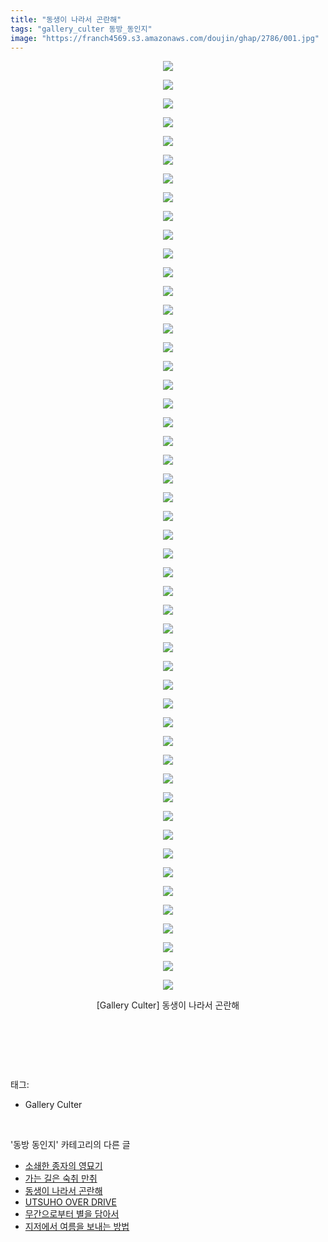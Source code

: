 ```yaml
---
title: "동생이 나라서 곤란해"
tags: "gallery_culter 동방_동인지"
image: "https://franch4569.s3.amazonaws.com/doujin/ghap/2786/001.jpg"
---
```

<div class="article">
<p style="text-align: center; clear: none; float: none;"><img src="{{ site.imgserver2 }}/ghap/2786/001.jpg"/></p>
<p style="text-align: center; clear: none; float: none;"><img src="{{ site.imgserver2 }}/ghap/2786/002.jpg"/></p>
<p style="text-align: center; clear: none; float: none;"><img src="{{ site.imgserver2 }}/ghap/2786/003.jpg"/></p>
<p style="text-align: center; clear: none; float: none;"><img src="{{ site.imgserver2 }}/ghap/2786/004.jpg"/></p>
<p style="text-align: center; clear: none; float: none;"><img src="{{ site.imgserver2 }}/ghap/2786/005.jpg"/></p>
<p style="text-align: center; clear: none; float: none;"><img src="{{ site.imgserver2 }}/ghap/2786/006.jpg"/></p>
<p style="text-align: center; clear: none; float: none;"><img src="{{ site.imgserver2 }}/ghap/2786/007.jpg"/></p>
<p style="text-align: center; clear: none; float: none;"><img src="{{ site.imgserver2 }}/ghap/2786/008.jpg"/></p>
<p style="text-align: center; clear: none; float: none;"><img src="{{ site.imgserver2 }}/ghap/2786/009.jpg"/></p>
<p style="text-align: center; clear: none; float: none;"><img src="{{ site.imgserver2 }}/ghap/2786/010.jpg"/></p>
<p style="text-align: center; clear: none; float: none;"><img src="{{ site.imgserver2 }}/ghap/2786/011.jpg"/></p>
<p style="text-align: center; clear: none; float: none;"><img src="{{ site.imgserver2 }}/ghap/2786/012.jpg"/></p>
<p style="text-align: center; clear: none; float: none;"><img src="{{ site.imgserver2 }}/ghap/2786/013.jpg"/></p>
<p style="text-align: center; clear: none; float: none;"><img src="{{ site.imgserver2 }}/ghap/2786/014.jpg"/></p>
<p style="text-align: center; clear: none; float: none;"><img src="{{ site.imgserver2 }}/ghap/2786/015.jpg"/></p>
<p style="text-align: center; clear: none; float: none;"><img src="{{ site.imgserver2 }}/ghap/2786/016.jpg"/></p>
<p style="text-align: center; clear: none; float: none;"><img src="{{ site.imgserver2 }}/ghap/2786/017.jpg"/></p>
<p style="text-align: center; clear: none; float: none;"><img src="{{ site.imgserver2 }}/ghap/2786/018.jpg"/></p>
<p style="text-align: center; clear: none; float: none;"><img src="{{ site.imgserver2 }}/ghap/2786/019.jpg"/></p>
<p style="text-align: center; clear: none; float: none;"><img src="{{ site.imgserver2 }}/ghap/2786/020.jpg"/></p>
<p style="text-align: center; clear: none; float: none;"><img src="{{ site.imgserver2 }}/ghap/2786/021.jpg"/></p>
<p style="text-align: center; clear: none; float: none;"><img src="{{ site.imgserver2 }}/ghap/2786/022.jpg"/></p>
<p style="text-align: center; clear: none; float: none;"><img src="{{ site.imgserver2 }}/ghap/2786/023.jpg"/></p>
<p style="text-align: center; clear: none; float: none;"><img src="{{ site.imgserver2 }}/ghap/2786/024.jpg"/></p>
<p style="text-align: center; clear: none; float: none;"><img src="{{ site.imgserver2 }}/ghap/2786/025.jpg"/></p>
<p style="text-align: center; clear: none; float: none;"><img src="{{ site.imgserver2 }}/ghap/2786/026.jpg"/></p>
<p style="text-align: center; clear: none; float: none;"><img src="{{ site.imgserver2 }}/ghap/2786/027.jpg"/></p>
<p style="text-align: center; clear: none; float: none;"><img src="{{ site.imgserver2 }}/ghap/2786/028.jpg"/></p>
<p style="text-align: center; clear: none; float: none;"><img src="{{ site.imgserver2 }}/ghap/2786/029.jpg"/></p>
<p style="text-align: center; clear: none; float: none;"><img src="{{ site.imgserver2 }}/ghap/2786/030.jpg"/></p>
<p style="text-align: center; clear: none; float: none;"><img src="{{ site.imgserver2 }}/ghap/2786/031.jpg"/></p>
<p style="text-align: center; clear: none; float: none;"><img src="{{ site.imgserver2 }}/ghap/2786/032.jpg"/></p>
<p style="text-align: center; clear: none; float: none;"><img src="{{ site.imgserver2 }}/ghap/2786/033.jpg"/></p>
<p style="text-align: center; clear: none; float: none;"><img src="{{ site.imgserver2 }}/ghap/2786/034.jpg"/></p>
<p style="text-align: center; clear: none; float: none;"><img src="{{ site.imgserver2 }}/ghap/2786/035.jpg"/></p>
<p style="text-align: center; clear: none; float: none;"><img src="{{ site.imgserver2 }}/ghap/2786/036.jpg"/></p>
<p style="text-align: center; clear: none; float: none;"><img src="{{ site.imgserver2 }}/ghap/2786/037.jpg"/></p>
<p style="text-align: center; clear: none; float: none;"><img src="{{ site.imgserver2 }}/ghap/2786/038.jpg"/></p>
<p style="text-align: center; clear: none; float: none;"><img src="{{ site.imgserver2 }}/ghap/2786/039.jpg"/></p>
<p style="text-align: center; clear: none; float: none;"><img src="{{ site.imgserver2 }}/ghap/2786/040.jpg"/></p>
<p style="text-align: center; clear: none; float: none;"><img src="{{ site.imgserver2 }}/ghap/2786/041.jpg"/></p>
<p style="text-align: center; clear: none; float: none;"><img src="{{ site.imgserver2 }}/ghap/2786/042.jpg"/></p>
<p style="text-align: center; clear: none; float: none;"><img src="{{ site.imgserver2 }}/ghap/2786/043.jpg"/></p>
<p style="text-align: center; clear: none; float: none;"><img src="{{ site.imgserver2 }}/ghap/2786/044.jpg"/></p>
<p style="text-align: center; clear: none; float: none;"><img src="{{ site.imgserver2 }}/ghap/2786/045.jpg"/></p>
<p style="text-align: center; clear: none; float: none;"><img src="{{ site.imgserver2 }}/ghap/2786/046.jpg"/></p>
<p style="text-align: center; clear: none; float: none;"><img src="{{ site.imgserver2 }}/ghap/2786/047.jpg"/></p>
<p style="text-align: center; clear: none; float: none;"><img src="{{ site.imgserver2 }}/ghap/2786/048.jpg"/></p>
<p style="text-align: center; clear: none; float: none;"><img src="{{ site.imgserver2 }}/ghap/2786/049.jpg"/></p>
<p style="text-align: center; clear: none; float: none;"><img src="{{ site.imgserver2 }}/ghap/2786/050.jpg"/></p>
<p style="text-align: center; clear: none; float: none;"><font color="#1e1e1e">[Gallery Culter] 동생이 나라서 곤란해</font></p>
<p style="text-align: center; clear: none; float: none;"><br/></p>
<p><br/></p>
</div><br/>
<div class="tagTrail">
<p>태그: </p>
<ul>
<li>Gallery Culter</li>
</ul>
</div><br/>
<div class="another">
<p>'동방 동인지' 카테고리의 다른 글</p>
<ul>
<li><a href="/ghap_2788">소쇄한 종자의 영묘기</a></li>
<li><a href="/ghap_2787">가는 길은 숙취 만취</a></li>
<li><a href="/ghap_2786">동생이 나라서 곤란해</a></li>
<li><a href="/ghap_2785">UTSUHO OVER DRIVE</a></li>
<li><a href="/ghap_2784">무간으로부터 별을 담아서</a></li>
<li><a href="/ghap_2783">지저에서 여름을 보내는 방법</a></li>
</ul>
</div><br/>
<div class="cb_module cb_fluid">
<div class="cb_wrt cb_profile">
</div><!-- commentList close -->
</div><br/>
